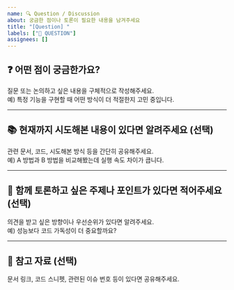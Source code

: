 ```yaml
---
name: 🔍 Question / Discussion
about: 궁금한 점이나 토론이 필요한 내용을 남겨주세요
title: "[Question] "
labels: ["🙋 QUESTION"]
assignees: []
---
```


## ❓ 어떤 점이 궁금한가요?

질문 또는 논의하고 싶은 내용을 구체적으로 작성해주세요.  
예) 특정 기능을 구현할 때 어떤 방식이 더 적절한지 고민 중입니다.

---

## 📚 현재까지 시도해본 내용이 있다면 알려주세요 (선택)

관련 문서, 코드, 시도해본 방식 등을 간단히 공유해주세요.  
예) A 방법과 B 방법을 비교해봤는데 실행 속도 차이가 큽니다.

---

## 💬 함께 토론하고 싶은 주제나 포인트가 있다면 적어주세요 (선택)

의견을 받고 싶은 방향이나 우선순위가 있다면 알려주세요.  
예) 성능보다 코드 가독성이 더 중요할까요?

---

## 🔗 참고 자료 (선택)

문서 링크, 코드 스니펫, 관련된 이슈 번호 등이 있다면 공유해주세요.
